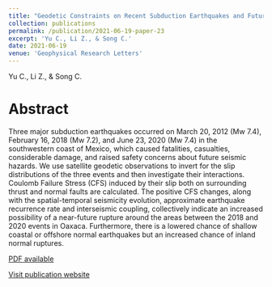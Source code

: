 ```yaml
---
title: "Geodetic Constraints on Recent Subduction Earthquakes and Future Seismic Hazards in the Southwestern Coast of Mexico"
collection: publications
permalink: /publication/2021-06-19-paper-23
excerpt: 'Yu C., Li Z., & Song C.'
date: 2021-06-19
venue: 'Geophysical Research Letters'
---
```

Yu C., Li Z., & Song C.

Abstract
=====
Three major subduction earthquakes occurred on March 20, 2012 (Mw 7.4), February 16, 2018 (Mw 7.2), and June 23, 2020 (Mw 7.4) in the southwestern coast of Mexico, which caused fatalities, casualties, considerable damage, and raised safety concerns about future seismic hazards. We use satellite geodetic observations to invert for the slip distributions of the three events and then investigate their interactions. Coulomb Failure Stress (CFS) induced by their slip both on surrounding thrust and normal faults are calculated. The positive CFS changes, along with the spatial-temporal seismicity evolution, approximate earthquake recurrence rate and interseismic coupling, collectively indicate an increased possibility of a near-future rupture around the areas between the 2018 and 2020 events in Oaxaca. Furthermore, there is a lowered chance of shallow coastal or offshore normal earthquakes but an increased chance of inland normal ruptures.

[PDF available](/files/paper23.pdf)  

[Visit publication website](https://agupubs.onlinelibrary.wiley.com/doi/full/10.1029/2021GL094192)
